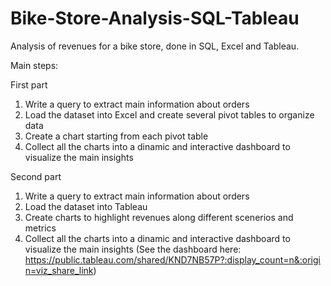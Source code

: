 # Bike-Store-Analysis-SQL-Tableau

Analysis of revenues for a bike store, done in SQL, Excel and Tableau.

Main steps:

First part
1. Write a query to extract main information about orders
2. Load the dataset into Excel and create several pivot tables to organize data
3. Create a chart starting from each pivot table
4. Collect all the charts into a dinamic and interactive dashboard to visualize the main insights

Second part
1. Write a query to extract main information about orders
2. Load the dataset into Tableau 
3. Create charts to highlight revenues along different scenerios and metrics
4. Collect all the charts into a dinamic and interactive dashboard to visualize the main insights (See the dashboard here: https://public.tableau.com/shared/KND7NB57P?:display_count=n&:origin=viz_share_link)
